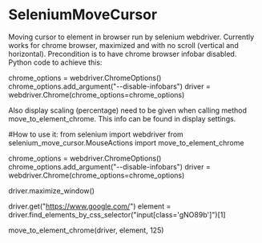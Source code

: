 # SeleniumMoveCursor
Moving cursor to element in browser run by selenium webdriver.
Currently works for chrome browser, maximized and with no scroll (vertical and horizontal).
Precondition is to have chrome browser infobar disabled. Python code to achieve this:

chrome_options = webdriver.ChromeOptions()
chrome_options.add_argument("--disable-infobars")
driver = webdriver.Chrome(chrome_options=chrome_options)

Also display scaling (percentage) need to be given when calling method move_to_element_chrome. 
This info can be found in display settings.

#How to use it:
from selenium import webdriver
from selenium_move_cursor.MouseActions import move_to_element_chrome

<!-- open chrome with disabled infobars -->
chrome_options = webdriver.ChromeOptions()
chrome_options.add_argument("--disable-infobars")
driver = webdriver.Chrome(chrome_options=chrome_options)

<!-- maximize browser -->
driver.maximize_window()

driver.get("https://www.google.com/")
element = driver.find_elements_by_css_selector("input[class='gNO89b']")[1]

<!-- call method for moving cursor -->
move_to_element_chrome(driver, element, 125)